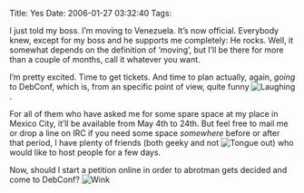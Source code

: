 Title: Yes
Date: 2006-01-27 03:32:40
Tags: 

<p>I just told my boss. I&#8217;m moving to Venezuela. It&#8217;s now official. Everybody knew, except for my boss and he supports me completely: He rocks. Well, it somewhat depends on the definition of &#8216;moving&#8217;, but I&#8217;ll be there for more than a couple of months, call it whatever you want.</p>

<p>I&#8217;m pretty excited. Time to get tickets. And time to plan actually, again, <em>going</em> to DebConf, which is, from an specific point of view, quite funny <img border="0" alt="Laughing" src="http://www.damog.net/blog/wp-admin/mambots/editors/tinymce/jscripts/tiny_mce/plugins/emotions/images/smiley-laughing.gif"/>.</p>

<p>For all of them who have asked me for some spare space at my place in Mexico City, it&#8217;ll be available from May 4th to 24th. But feel free to mail me or drop a line on IRC if you need some space <em>somewhere</em> before or after that period, I have plenty of friends (both geeky and not <img border="0" alt="Tongue out" src="http://www.damog.net/blog/wp-admin/mambots/editors/tinymce/jscripts/tiny_mce/plugins/emotions/images/smiley-tongue-out.gif"/>) who would like to host people for a few days.</p>

<p>Now, should I start a petition online in order to abrotman gets decided and come to DebConf?  <img border="0" alt="Wink" src="http://www.damog.net/blog/wp-admin/mambots/editors/tinymce/jscripts/tiny_mce/plugins/emotions/images/smiley-wink.gif"/></p>
